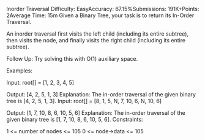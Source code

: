Inorder Traversal
Difficulty: EasyAccuracy: 67.15%Submissions: 191K+Points: 2Average Time: 15m
Given a Binary Tree, your task is to return its In-Order Traversal.

An inorder traversal first visits the left child (including its entire subtree), then visits the node, and finally visits the right child (including its entire subtree).

Follow Up: Try solving this with O(1) auxiliary space.

Examples:

Input: root[] = [1, 2, 3, 4, 5] 
      
Output: [4, 2, 5, 1, 3]
Explanation: The in-order traversal of the given binary tree is [4, 2, 5, 1, 3].
Input: root[] = [8, 1, 5, N, 7, 10, 6, N, 10, 6]
      
Output: [1, 7, 10, 8, 6, 10, 5, 6]
Explanation: The in-order traversal of the given binary tree is [1, 7, 10, 8, 6, 10, 5, 6].
Constraints:

1 <= number of nodes <= 105
0 <= node->data <= 105

